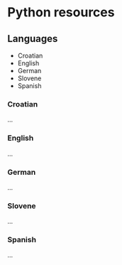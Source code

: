 # Python resources

## Languages

- Croatian
- English
- German
- Slovene
- Spanish

### Croatian
...

### English
...

### German
...

### Slovene
...

### Spanish
...
